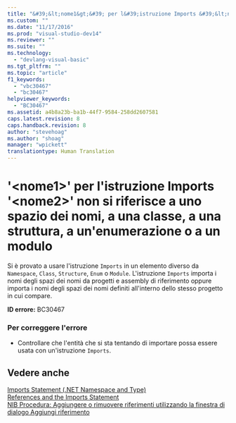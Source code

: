```yaml
---
title: "&#39;&lt;nome1&gt;&#39; per l&#39;istruzione Imports &#39;&lt;nome2&gt;&#39; non si riferisce a uno spazio dei nomi, a una classe, a una struttura, a un&#39;enumerazione o a un modulo | Microsoft Docs"
ms.custom: ""
ms.date: "11/17/2016"
ms.prod: "visual-studio-dev14"
ms.reviewer: ""
ms.suite: ""
ms.technology: 
  - "devlang-visual-basic"
ms.tgt_pltfrm: ""
ms.topic: "article"
f1_keywords: 
  - "vbc30467"
  - "bc30467"
helpviewer_keywords: 
  - "BC30467"
ms.assetid: a4b8a23b-ba1b-44f7-9584-258dd2607581
caps.latest.revision: 8
caps.handback.revision: 8
author: "stevehoag"
ms.author: "shoag"
manager: "wpickett"
translationtype: Human Translation
---
```

# &#39;&lt;nome1&gt;&#39; per l&#39;istruzione Imports &#39;&lt;nome2&gt;&#39; non si riferisce a uno spazio dei nomi, a una classe, a una struttura, a un&#39;enumerazione o a un modulo
Si è provato a usare l'istruzione `Imports` in un elemento diverso da `Namespace`, `Class`, `Structure`, `Enum` o `Module`. L'istruzione `Imports` importa i nomi degli spazi dei nomi da progetti e assembly di riferimento oppure importa i nomi degli spazi dei nomi definiti all'interno dello stesso progetto in cui compare.  
  
 **ID errore:** BC30467  
  
### Per correggere l'errore  
  
-   Controllare che l'entità che si sta tentando di importare possa essere usata con un'istruzione `Imports`.  
  
## Vedere anche  
 [Imports Statement \(.NET Namespace and Type\)](../../visual-basic/language-reference/statements/imports-statement-net-namespace-and-type.md)   
 [References and the Imports Statement](../../visual-basic/programming-guide/program-structure/references-and-the-imports-statement.md)   
 [NIB Procedura: Aggiungere o rimuovere riferimenti utilizzando la finestra di dialogo Aggiungi riferimento](http://msdn.microsoft.com/it-it/3bd75d61-f00c-47c0-86a2-dd1f20e231c9)